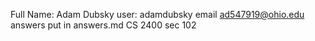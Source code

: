 Full Name: Adam Dubsky
user: adamdubsky
email ad547919@ohio.edu
answers put in answers.md
CS 2400 sec 102

